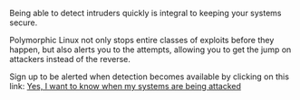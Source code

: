 Being able to detect intruders quickly is integral to keeping your systems secure.

Polymorphic Linux not only stops entire classes of exploits before they happen,
but also alerts you to the attempts, allowing you to get the jump on attackers instead of the reverse.

Sign up to be alerted when detection becomes available by clicking on this link:
[Yes, I want to know when my systems are being attacked](https://info.polyverse.com/detect_finish)